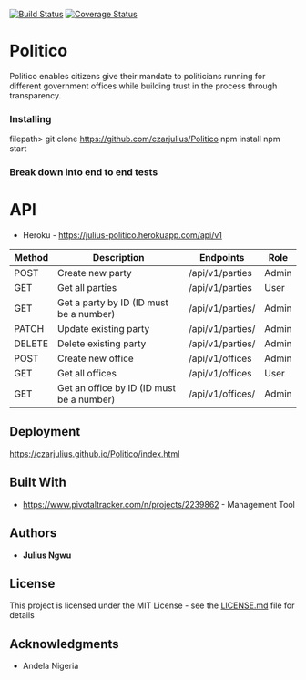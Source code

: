 [![Build Status](https://travis-ci.org/czarjulius/Politico.svg?branch=develop)](https://travis-ci.org/czarjulius/Politico)
[![Coverage Status](https://coveralls.io/repos/github/czarjulius/Politico/badge.svg?branch=develop)](https://coveralls.io/github/czarjulius/Politico?branch=develop)
# Politico
Politico enables citizens give their mandate to politicians running for different government offices while building trust in the process through transparency.



### Installing

filepath> git clone https://github.com/czarjulius/Politico
npm install 
npm start



### Break down into end to end tests

# API

- Heroku - https://julius-politico.herokuapp.com/api/v1

 | Method | Description | Endpoints      | Role |
 | ------ | ----------- | -------------- | ---- |
 | POST |Create new party  | /api/v1/parties| Admin |
 | GET | Get all parties  | /api/v1/parties | User |
 | GET | Get a party  by ID (ID must be a number) | /api/v1/parties/ | Admin |
 | PATCH | Update existing party  | /api/v1/parties/ | Admin |
 | DELETE | Delete existing party  | /api/v1/parties/ | Admin |
 | POST |Create new office  | /api/v1/offices| Admin |
 | GET | Get all offices  | /api/v1/offices | User |
 | GET | Get an office  by ID (ID must be a number) | /api/v1/offices/ | Admin |



## Deployment

https://czarjulius.github.io/Politico/index.html

## Built With

* https://www.pivotaltracker.com/n/projects/2239862 - Management Tool


## Authors

* **Julius Ngwu**


## License

This project is licensed under the MIT License - see the [LICENSE.md](LICENSE.md) file for details

## Acknowledgments


* Andela Nigeria

